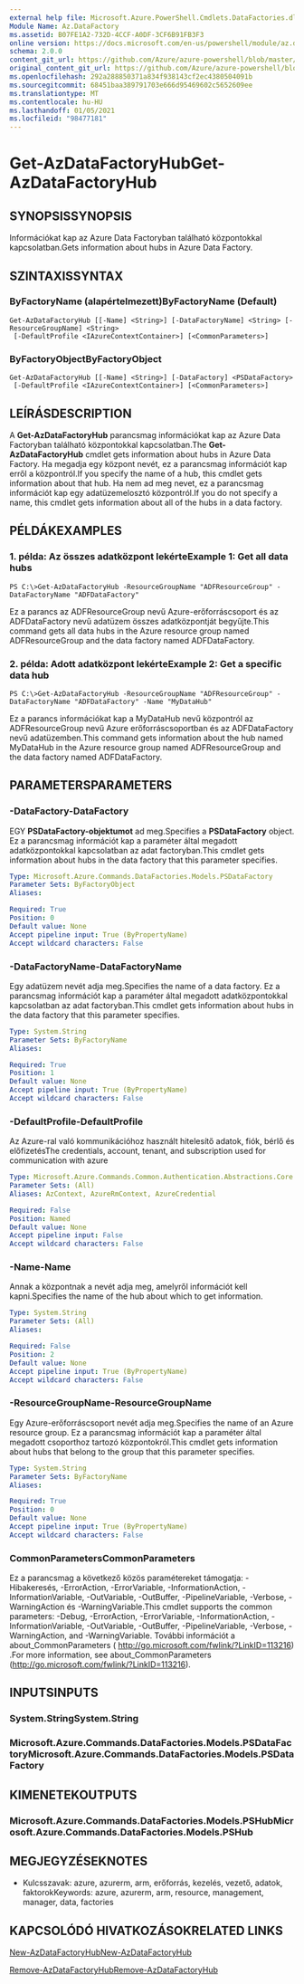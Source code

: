```yaml
---
external help file: Microsoft.Azure.PowerShell.Cmdlets.DataFactories.dll-Help.xml
Module Name: Az.DataFactory
ms.assetid: B07FE1A2-732D-4CCF-A0DF-3CF6B91FB3F3
online version: https://docs.microsoft.com/en-us/powershell/module/az.datafactory/get-azdatafactoryhub
schema: 2.0.0
content_git_url: https://github.com/Azure/azure-powershell/blob/master/src/DataFactory/DataFactoryV2/help/Get-AzDataFactoryHub.md
original_content_git_url: https://github.com/Azure/azure-powershell/blob/master/src/DataFactory/DataFactoryV2/help/Get-AzDataFactoryHub.md
ms.openlocfilehash: 292a288850371a834f938143cf2ec4380504091b
ms.sourcegitcommit: 68451baa389791703e666d95469602c5652609ee
ms.translationtype: MT
ms.contentlocale: hu-HU
ms.lasthandoff: 01/05/2021
ms.locfileid: "98477181"
---
```

# <span data-ttu-id="92680-101">Get-AzDataFactoryHub</span><span class="sxs-lookup"><span data-stu-id="92680-101">Get-AzDataFactoryHub</span></span>

## <span data-ttu-id="92680-102">SYNOPSIS</span><span class="sxs-lookup"><span data-stu-id="92680-102">SYNOPSIS</span></span>
<span data-ttu-id="92680-103">Információkat kap az Azure Data Factoryban található központokkal kapcsolatban.</span><span class="sxs-lookup"><span data-stu-id="92680-103">Gets information about hubs in Azure Data Factory.</span></span>

## <span data-ttu-id="92680-104">SZINTAXIS</span><span class="sxs-lookup"><span data-stu-id="92680-104">SYNTAX</span></span>

### <span data-ttu-id="92680-105">ByFactoryName (alapértelmezett)</span><span class="sxs-lookup"><span data-stu-id="92680-105">ByFactoryName (Default)</span></span>
```
Get-AzDataFactoryHub [[-Name] <String>] [-DataFactoryName] <String> [-ResourceGroupName] <String>
 [-DefaultProfile <IAzureContextContainer>] [<CommonParameters>]
```

### <span data-ttu-id="92680-106">ByFactoryObject</span><span class="sxs-lookup"><span data-stu-id="92680-106">ByFactoryObject</span></span>
```
Get-AzDataFactoryHub [[-Name] <String>] [-DataFactory] <PSDataFactory>
 [-DefaultProfile <IAzureContextContainer>] [<CommonParameters>]
```

## <span data-ttu-id="92680-107">LEÍRÁS</span><span class="sxs-lookup"><span data-stu-id="92680-107">DESCRIPTION</span></span>
<span data-ttu-id="92680-108">A **Get-AzDataFactoryHub** parancsmag információkat kap az Azure Data Factoryban található központokkal kapcsolatban.</span><span class="sxs-lookup"><span data-stu-id="92680-108">The **Get-AzDataFactoryHub** cmdlet gets information about hubs in Azure Data Factory.</span></span>
<span data-ttu-id="92680-109">Ha megadja egy központ nevét, ez a parancsmag információt kap erről a központról.</span><span class="sxs-lookup"><span data-stu-id="92680-109">If you specify the name of a hub, this cmdlet gets information about that hub.</span></span>
<span data-ttu-id="92680-110">Ha nem ad meg nevet, ez a parancsmag információt kap egy adatüzemelosztó központról.</span><span class="sxs-lookup"><span data-stu-id="92680-110">If you do not specify a name, this cmdlet gets information about all of the hubs in a data factory.</span></span>

## <span data-ttu-id="92680-111">PÉLDÁK</span><span class="sxs-lookup"><span data-stu-id="92680-111">EXAMPLES</span></span>

### <span data-ttu-id="92680-112">1. példa: Az összes adatközpont lekérte</span><span class="sxs-lookup"><span data-stu-id="92680-112">Example 1: Get all data hubs</span></span>
```
PS C:\>Get-AzDataFactoryHub -ResourceGroupName "ADFResourceGroup" -DataFactoryName "ADFDataFactory"
```

<span data-ttu-id="92680-113">Ez a parancs az ADFResourceGroup nevű Azure-erőforráscsoport és az ADFDataFactory nevű adatüzem összes adatközpontját begyűjte.</span><span class="sxs-lookup"><span data-stu-id="92680-113">This command gets all data hubs in the Azure resource group named ADFResourceGroup and the data factory named ADFDataFactory.</span></span>

### <span data-ttu-id="92680-114">2. példa: Adott adatközpont lekérte</span><span class="sxs-lookup"><span data-stu-id="92680-114">Example 2: Get a specific data hub</span></span>
```
PS C:\>Get-AzDataFactoryHub -ResourceGroupName "ADFResourceGroup" -DataFactoryName "ADFDataFactory" -Name "MyDataHub"
```

<span data-ttu-id="92680-115">Ez a parancs információkat kap a MyDataHub nevű központról az ADFResourceGroup nevű Azure erőforráscsoportban és az ADFDataFactory nevű adatüzemben.</span><span class="sxs-lookup"><span data-stu-id="92680-115">This command gets information about the hub named MyDataHub in the Azure resource group named ADFResourceGroup and the data factory named ADFDataFactory.</span></span>

## <span data-ttu-id="92680-116">PARAMETERS</span><span class="sxs-lookup"><span data-stu-id="92680-116">PARAMETERS</span></span>

### <span data-ttu-id="92680-117">-DataFactory</span><span class="sxs-lookup"><span data-stu-id="92680-117">-DataFactory</span></span>
<span data-ttu-id="92680-118">EGY **PSDataFactory-objektumot** ad meg.</span><span class="sxs-lookup"><span data-stu-id="92680-118">Specifies a **PSDataFactory** object.</span></span>
<span data-ttu-id="92680-119">Ez a parancsmag információt kap a paraméter által megadott adatközpontokkal kapcsolatban az adat factoryban.</span><span class="sxs-lookup"><span data-stu-id="92680-119">This cmdlet gets information about hubs in the data factory that this parameter specifies.</span></span>

```yaml
Type: Microsoft.Azure.Commands.DataFactories.Models.PSDataFactory
Parameter Sets: ByFactoryObject
Aliases:

Required: True
Position: 0
Default value: None
Accept pipeline input: True (ByPropertyName)
Accept wildcard characters: False
```

### <span data-ttu-id="92680-120">-DataFactoryName</span><span class="sxs-lookup"><span data-stu-id="92680-120">-DataFactoryName</span></span>
<span data-ttu-id="92680-121">Egy adatüzem nevét adja meg.</span><span class="sxs-lookup"><span data-stu-id="92680-121">Specifies the name of a data factory.</span></span>
<span data-ttu-id="92680-122">Ez a parancsmag információt kap a paraméter által megadott adatközpontokkal kapcsolatban az adat factoryban.</span><span class="sxs-lookup"><span data-stu-id="92680-122">This cmdlet gets information about hubs in the data factory that this parameter specifies.</span></span>

```yaml
Type: System.String
Parameter Sets: ByFactoryName
Aliases:

Required: True
Position: 1
Default value: None
Accept pipeline input: True (ByPropertyName)
Accept wildcard characters: False
```

### <span data-ttu-id="92680-123">-DefaultProfile</span><span class="sxs-lookup"><span data-stu-id="92680-123">-DefaultProfile</span></span>
<span data-ttu-id="92680-124">Az Azure-ral való kommunikációhoz használt hitelesítő adatok, fiók, bérlő és előfizetés</span><span class="sxs-lookup"><span data-stu-id="92680-124">The credentials, account, tenant, and subscription used for communication with azure</span></span>

```yaml
Type: Microsoft.Azure.Commands.Common.Authentication.Abstractions.Core.IAzureContextContainer
Parameter Sets: (All)
Aliases: AzContext, AzureRmContext, AzureCredential

Required: False
Position: Named
Default value: None
Accept pipeline input: False
Accept wildcard characters: False
```

### <span data-ttu-id="92680-125">-Name</span><span class="sxs-lookup"><span data-stu-id="92680-125">-Name</span></span>
<span data-ttu-id="92680-126">Annak a központnak a nevét adja meg, amelyről információt kell kapni.</span><span class="sxs-lookup"><span data-stu-id="92680-126">Specifies the name of the hub about which to get information.</span></span>

```yaml
Type: System.String
Parameter Sets: (All)
Aliases:

Required: False
Position: 2
Default value: None
Accept pipeline input: True (ByPropertyName)
Accept wildcard characters: False
```

### <span data-ttu-id="92680-127">-ResourceGroupName</span><span class="sxs-lookup"><span data-stu-id="92680-127">-ResourceGroupName</span></span>
<span data-ttu-id="92680-128">Egy Azure-erőforráscsoport nevét adja meg.</span><span class="sxs-lookup"><span data-stu-id="92680-128">Specifies the name of an Azure resource group.</span></span>
<span data-ttu-id="92680-129">Ez a parancsmag információt kap a paraméter által megadott csoporthoz tartozó központokról.</span><span class="sxs-lookup"><span data-stu-id="92680-129">This cmdlet gets information about hubs that belong to the group that this parameter specifies.</span></span>

```yaml
Type: System.String
Parameter Sets: ByFactoryName
Aliases:

Required: True
Position: 0
Default value: None
Accept pipeline input: True (ByPropertyName)
Accept wildcard characters: False
```

### <span data-ttu-id="92680-130">CommonParameters</span><span class="sxs-lookup"><span data-stu-id="92680-130">CommonParameters</span></span>
<span data-ttu-id="92680-131">Ez a parancsmag a következő közös paramétereket támogatja: -Hibakeresés, -ErrorAction, -ErrorVariable, -InformationAction, -InformationVariable, -OutVariable, -OutBuffer, -PipelineVariable, -Verbose, -WarningAction és -WarningVariable.</span><span class="sxs-lookup"><span data-stu-id="92680-131">This cmdlet supports the common parameters: -Debug, -ErrorAction, -ErrorVariable, -InformationAction, -InformationVariable, -OutVariable, -OutBuffer, -PipelineVariable, -Verbose, -WarningAction, and -WarningVariable.</span></span> <span data-ttu-id="92680-132">További információt a about_CommonParameters ( http://go.microsoft.com/fwlink/?LinkID=113216) .</span><span class="sxs-lookup"><span data-stu-id="92680-132">For more information, see about_CommonParameters (http://go.microsoft.com/fwlink/?LinkID=113216).</span></span>

## <span data-ttu-id="92680-133">INPUTS</span><span class="sxs-lookup"><span data-stu-id="92680-133">INPUTS</span></span>

### <span data-ttu-id="92680-134">System.String</span><span class="sxs-lookup"><span data-stu-id="92680-134">System.String</span></span>

### <span data-ttu-id="92680-135">Microsoft.Azure.Commands.DataFactories.Models.PSDataFactory</span><span class="sxs-lookup"><span data-stu-id="92680-135">Microsoft.Azure.Commands.DataFactories.Models.PSDataFactory</span></span>

## <span data-ttu-id="92680-136">KIMENETEK</span><span class="sxs-lookup"><span data-stu-id="92680-136">OUTPUTS</span></span>

### <span data-ttu-id="92680-137">Microsoft.Azure.Commands.DataFactories.Models.PSHub</span><span class="sxs-lookup"><span data-stu-id="92680-137">Microsoft.Azure.Commands.DataFactories.Models.PSHub</span></span>

## <span data-ttu-id="92680-138">MEGJEGYZÉSEK</span><span class="sxs-lookup"><span data-stu-id="92680-138">NOTES</span></span>
* <span data-ttu-id="92680-139">Kulcsszavak: azure, azurerm, arm, erőforrás, kezelés, vezető, adatok, faktorok</span><span class="sxs-lookup"><span data-stu-id="92680-139">Keywords: azure, azurerm, arm, resource, management, manager, data, factories</span></span>

## <span data-ttu-id="92680-140">KAPCSOLÓDÓ HIVATKOZÁSOK</span><span class="sxs-lookup"><span data-stu-id="92680-140">RELATED LINKS</span></span>

[<span data-ttu-id="92680-141">New-AzDataFactoryHub</span><span class="sxs-lookup"><span data-stu-id="92680-141">New-AzDataFactoryHub</span></span>](./New-AzDataFactoryHub.md)

[<span data-ttu-id="92680-142">Remove-AzDataFactoryHub</span><span class="sxs-lookup"><span data-stu-id="92680-142">Remove-AzDataFactoryHub</span></span>](./Remove-AzDataFactoryHub.md)


